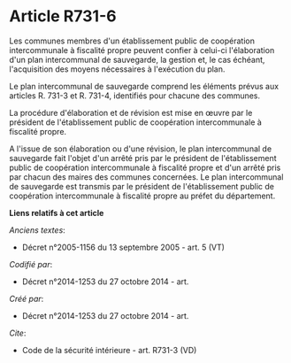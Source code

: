 # Article R731-6

Les communes membres d'un établissement public de coopération intercommunale à fiscalité propre peuvent confier à celui-ci
l'élaboration d'un plan intercommunal de sauvegarde, la gestion et, le cas échéant, l'acquisition des moyens nécessaires à
l'exécution du plan. 

Le plan intercommunal de sauvegarde comprend les éléments prévus aux articles R. 731-3 et R. 731-4, identifiés pour chacune
des communes. 

La procédure d'élaboration et de révision est mise en œuvre par le président de l'établissement public de coopération
intercommunale à fiscalité propre. 

A l'issue de son élaboration ou d'une révision, le plan intercommunal de sauvegarde fait l'objet d'un arrêté pris par le
président de l'établissement public de coopération intercommunale à fiscalité propre et d'un arrêté pris par chacun des
maires des communes concernées. Le plan intercommunal de sauvegarde est transmis par le président de l'établissement public
de coopération intercommunale à fiscalité propre au préfet du département.

**Liens relatifs à cet article**

_Anciens textes_:

  - Décret n°2005-1156 du 13 septembre 2005 - art. 5 (VT)

_Codifié par_:

  - Décret n°2014-1253 du 27 octobre 2014 - art.

_Créé par_:

  - Décret n°2014-1253 du 27 octobre 2014 - art.

_Cite_:

  - Code de la sécurité intérieure - art. R731-3 (VD)
